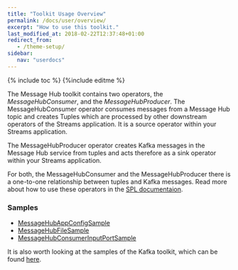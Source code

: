 ```yaml
---
title: "Toolkit Usage Overview"
permalink: /docs/user/overview/
excerpt: "How to use this toolkit."
last_modified_at: 2018-02-22T12:37:48+01:00
redirect_from:
   - /theme-setup/
sidebar:
   nav: "userdocs"
---
```

{% include toc %}
{%include editme %}

The Message Hub toolkit contains two operators, the *MessageHubConsumer*, and the *MessageHubProducer*.
The MessageHubConsumer operator consumes messages from a Message Hub topic and creates Tuples which are processed by
other downstream operators of the Streams application. It is a source operator within your Streams application.

The MessageHubProducer operator creates Kafka messages in the Message Hub service from tuples and acts therefore
as a sink operator within your Streams application.

For both, the MessageHubConsumer and the MessageHubProducer there is a one-to-one relationship between tuples and Kafka messages.
Read more about how to use these operators in the [SPL documentaion](/streamsx.messagehub/doc/spldoc/html/index.html).

### Samples

* [MessageHubAppConfigSample](https://github.com/IBMStreams/streamsx.messagehub/tree/develop/samples/MessageHubAppConfigSample)
* [MessageHubFileSample](https://github.com/IBMStreams/streamsx.messagehub/tree/develop/samples/MessageHubFileSample)
* [MessageHubConsumerInputPortSample](ttps://github.com/IBMStreams/streamsx.messagehub/tree/develop/samples/MessageHubConsumerInputPortSample)

It is also worth looking at the samples of the Kafka toolkit, which can be found [here](https://ibmstreams.github.io/streamsx.kafka/docs/user/overview/).
